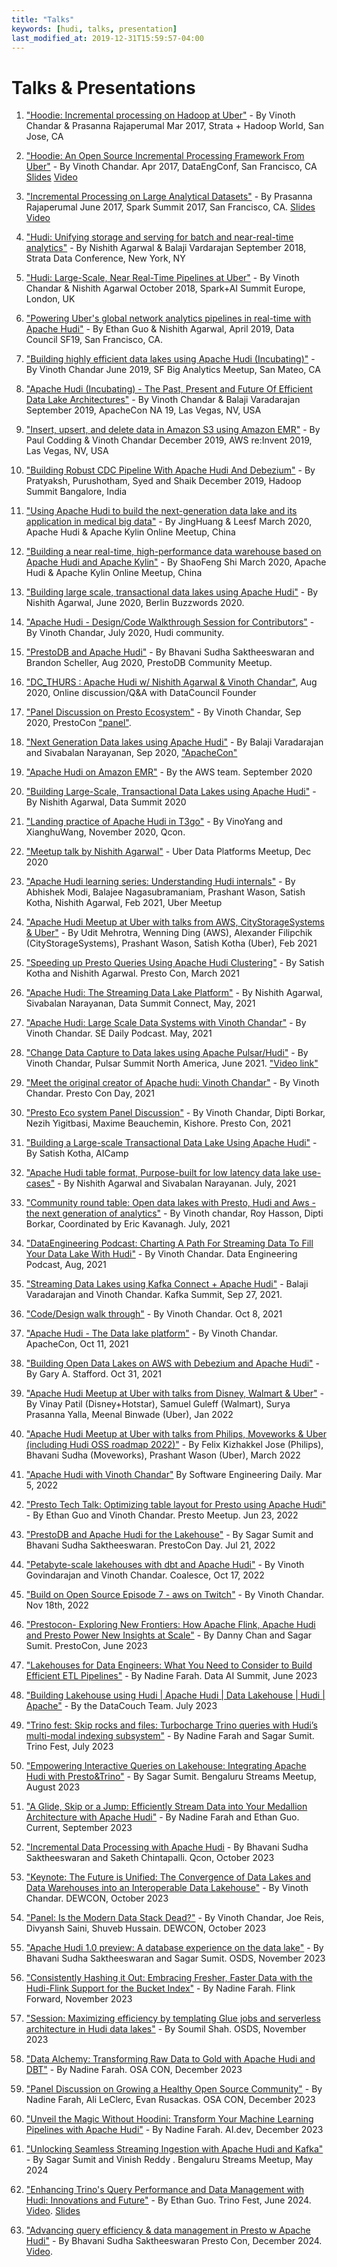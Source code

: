 ```yaml
---
title: "Talks"
keywords: [hudi, talks, presentation]
last_modified_at: 2019-12-31T15:59:57-04:00
---
```

# Talks & Presentations

1. ["Hoodie: Incremental processing on Hadoop at Uber"](https://conferences.oreilly.com/strata/strata-ca/public/schedule/detail/56511) -  By Vinoth Chandar & Prasanna Rajaperumal
   Mar 2017, Strata + Hadoop World, San Jose, CA

2. ["Hoodie: An Open Source Incremental Processing Framework From Uber"](http://www.dataengconf.com/hoodie-an-open-source-incremental-processing-framework-from-uber) - By Vinoth Chandar.
   Apr 2017, DataEngConf, San Francisco, CA [Slides](https://www.slideshare.net/vinothchandar/hoodie-dataengconf-2017) [Video](https://www.youtube.com/watch?v=7Wudjc-v7CA)

3. ["Incremental Processing on Large Analytical Datasets"](https://spark-summit.org/2017/events/incremental-processing-on-large-analytical-datasets/) - By Prasanna Rajaperumal
   June 2017, Spark Summit 2017, San Francisco, CA. [Slides](https://www.slideshare.net/databricks/incremental-processing-on-large-analytical-datasets-with-prasanna-rajaperumal-and-vinoth-chandar) [Video](https://www.youtube.com/watch?v=3HS0lQX-cgo&feature=youtu.be)

4. ["Hudi: Unifying storage and serving for batch and near-real-time analytics"](https://conferences.oreilly.com/strata/strata-ny/public/schedule/detail/70937) - By Nishith Agarwal & Balaji Vardarajan
   September 2018, Strata Data Conference, New York, NY

5. ["Hudi: Large-Scale, Near Real-Time Pipelines at Uber"](https://databricks.com/session/hudi-near-real-time-spark-pipelines-at-petabyte-scale) - By Vinoth Chandar & Nishith Agarwal
   October 2018, Spark+AI Summit Europe, London, UK

6. ["Powering Uber's global network analytics pipelines in real-time with Apache Hudi"](https://www.youtube.com/watch?v=1w3IpavhSWA) - By Ethan Guo & Nishith Agarwal, April 2019, Data Council SF19, San Francisco, CA.

7. ["Building highly efficient data lakes using Apache Hudi (Incubating)"](https://www.slideshare.net/ChesterChen/sf-big-analytics-20190612-building-highly-efficient-data-lakes-using-apache-hudi) - By Vinoth Chandar 
   June 2019, SF Big Analytics Meetup, San Mateo, CA

8. ["Apache Hudi (Incubating) - The Past, Present and Future Of Efficient Data Lake Architectures"](https://docs.google.com/presentation/d/1FHhsvh70ZP6xXlHdVsAI0g__B_6Mpto5KQFlZ0b8-mM) - By Vinoth Chandar & Balaji Varadarajan
   September 2019, ApacheCon NA 19, Las Vegas, NV, USA
  
9. ["Insert, upsert, and delete data in Amazon S3 using Amazon EMR"](https://www.portal.reinvent.awsevents.com/connect/sessionDetail.ww?SESSION_ID=98662&csrftkn=YS67-AG7B-QIAV-ZZBK-E6TT-MD4Q-1HEP-747P) - By Paul Codding & Vinoth Chandar
   December 2019, AWS re:Invent 2019, Las Vegas, NV, USA  
       
10. ["Building Robust CDC Pipeline With Apache Hudi And Debezium"](https://www.slideshare.net/SyedKather/building-robust-cdc-pipeline-with-apache-hudi-and-debezium) - By Pratyaksh, Purushotham, Syed and Shaik December 2019, Hadoop Summit Bangalore, India

11. ["Using Apache Hudi to build the next-generation data lake and its application in medical big data"](https://drive.google.com/open?id=1dmH2kWJF69PNdifPp37QBgjivOHaSLDn) - By JingHuang & Leesf March 2020, Apache Hudi & Apache Kylin Online Meetup, China

12. ["Building a near real-time, high-performance data warehouse based on Apache Hudi and Apache Kylin"](https://drive.google.com/open?id=1Pk_WdFxfEZxMMfAOn0R8-m3ALkcN6G9e) - By ShaoFeng Shi March 2020, Apache Hudi & Apache Kylin Online Meetup, China

13. ["Building large scale, transactional data lakes using Apache Hudi"](https://berlinbuzzwords.de/session/building-large-scale-transactional-data-lakes-using-apache-hudi) - By Nishith Agarwal, June 2020, Berlin Buzzwords 2020.

14. ["Apache Hudi - Design/Code Walkthrough Session for Contributors"](https://www.youtube.com/watch?v=N2eDfU_rQ_U) - By Vinoth Chandar, July 2020, Hudi community.

15. ["PrestoDB and Apache Hudi"](https://youtu.be/nA3rwOdmm3A) - By Bhavani Sudha Saktheeswaran and Brandon Scheller, Aug 2020, PrestoDB Community Meetup.

16. ["DC_THURS : Apache Hudi w/ Nishith Agarwal & Vinoth Chandar"](https://www.youtube.com/watch?v=hNxrsjhI-9w), Aug 2020, Online discussion/Q&A with DataCouncil Founder

17. ["Panel Discussion on Presto Ecosystem"](https://www.youtube.com/watch?v=lsFSM2Z4kPs) - By Vinoth Chandar, Sep 2020, PrestoCon ["panel"](https://prestocon2020.sched.com/event/dgyw).

18. ["Next Generation Data lakes using Apache Hudi"](https://docs.google.com/presentation/d/1y-ryRwCdTbqQHGr_bn3lxM_B8L1L5nsZOIXlJsDl_wU/edit?usp=sharing) - By Balaji Varadarajan and Sivabalan Narayanan, Sep 2020, ["ApacheCon"](https://www.apachecon.com/)

19. ["Apache Hudi on Amazon EMR"](https://pages.awscloud.com/rs/112-TZM-766/images/EV_analytics-sprint-week-apache-hundi-amazon-emr_Sep-2020.pdf) - By the AWS team. September 2020

20. ["Building Large-Scale, Transactional Data Lakes using Apache Hudi"](https://www.dbta.com/DataSummit/Fall2020/Agenda.aspx) - By Nishith Agarwal, Data Summit 2020

21. ["Landing practice of Apache Hudi in T3go"](https://drive.google.com/file/d/1ULVPkjynaw-07wsutLcZm-4rVXf8E8N8/view?usp=sharing) - By VinoYang and XianghuWang, November 2020, Qcon.

22. ["Meetup talk by Nishith Agarwal"](https://www.meetup.com/UberEvents/events/274924537/) - Uber Data Platforms Meetup, Dec 2020

23. ["Apache Hudi learning series: Understanding Hudi internals"](https://www.slideshare.net/NishithAgarwal3/hudi-architecture-fundamentals-and-capabilities) - By Abhishek Modi, Balajee Nagasubramaniam, Prashant Wason, Satish Kotha, Nishith Agarwal, Feb 2021, Uber Meetup

24. ["Apache Hudi Meetup at Uber with talks from AWS, CityStorageSystems & Uber"](https://youtu.be/iXBInMLbjo0) - By Udit Mehrotra, Wenning Ding (AWS), Alexander Filipchik (CityStorageSystems), Prashant Wason, Satish Kotha (Uber), Feb 2021

25. ["Speeding up Presto Queries Using Apache Hudi Clustering"](https://www.youtube.com/watch?v=1WSg2aiCwDQ) - By Satish Kotha and Nishith Agarwal. Presto Con, March 2021

26. ["Apache Hudi: The Streaming Data Lake Platform"](https://docs.google.com/presentation/d/1lVpbYV7qytAZPdwx4X9DD9ii0qFh7n9WGKJ0XQ4VpIs/edit?usp=sharing) - By Nishith Agarwal, Sivabalan Narayanan, 
Data Summit Connect, May, 2021
    
27. ["Apache Hudi: Large Scale Data Systems with Vinoth Chandar"](https://softwareengineeringdaily.com/2021/05/13/apache-hudi-large-scale-data-systems-with-vinoth-chandar/) - By Vinoth Chandar. SE Daily Podcast. May, 2021

28. ["Change Data Capture to Data lakes using Apache Pulsar/Hudi"](https://www.slideshare.net/streamnative/change-data-capture-to-data-lakes-using-apache-pulsar-and-apache-hudi-pulsar-summit-na-2021) - By Vinoth Chandar, Pulsar Summit North America, June 2021. ["Video link"](https://www.youtube.com/watch?v=MWpnVIgcAXw)

29. ["Meet the original creator of Apache hudi: Vinoth Chandar"](https://www.youtube.com/watch?v=XcaFaJR4IVk) - By Vinoth Chandar. Presto Con Day, 2021

30. ["Presto Eco system Panel Discussion"](https://www.youtube.com/watch?v=lsFSM2Z4kPs) - By Vinoth Chandar, Dipti Borkar, Nezih Yigitbasi, Maxime Beauchemin, Kishore. Presto Con, 2021

31. ["Building a Large-scale Transactional Data Lake Using Apache Hudi"](https://www.youtube.com/watch?v=J6EcGiExx7M) - By Satish Kotha, AICamp

32. ["Apache Hudi table format, Purpose-built for low latency data lake use-cases"](https://www.dremio.com/subsurface/introducing-the-apache-hudi-table-format-purpose-built-for-low-latency-data-lake-use-cases/) - By Nishith Agarwal and Sivabalan Narayanan. July, 2021

33. ["Community round table: Open data lakes with Presto, Hudi and Aws - the next generation of analytics"](https://ahana.io/videos-presentations/roundtable-presto-hudi-aws/) - By Vinoth chandar, Roy Hasson, Dipti Borkar, Coordinated by Eric Kavanagh. July, 2021

34. ["DataEngineering Podcast: Charting A Path For Streaming Data To Fill Your Data Lake With Hudi"](https://www.dataengineeringpodcast.com/hudi-streaming-data-lake-episode-209/) - By Vinoth Chandar. Data Engineering Podcast, Aug, 2021

35. ["Streaming Data Lakes using Kafka Connect + Apache Hudi"](https://www.confluent.io/events/kafka-summit-americas-2021/streaming-data-lakes-using-kafka-connect-apache-hudi/) - Balaji Varadarajan and Vinoth Chandar. Kafka Summit, Sep 27, 2021.
    
36. ["Code/Design walk through"](https://www.youtube.com/watch?v=0ezDbR_4FqU) - By Vinoth Chandar. Oct 8, 2021

37. ["Apache Hudi - The Data lake platform"](https://www.youtube.com/watch?v=nGcT6RPjez4) - By Vinoth Chandar. ApacheCon, Oct 11, 2021

38. ["Building Open Data Lakes on AWS with Debezium and Apache Hudi"](https://programmaticponderings.com/2021/10/31/demonstration-building-open-data-lakes-on-aws-with-debezium-and-apache-hudi/) - By Gary A. Stafford. Oct 31, 2021

39. ["Apache Hudi Meetup at Uber with talks from Disney, Walmart & Uber"](https://youtu.be/ZamXiT9aqs8) - By Vinay Patil (Disney+Hotstar), Samuel Guleff (Walmart), Surya Prasanna Yalla, Meenal Binwade (Uber), Jan 2022

40. ["Apache Hudi Meetup at Uber with talks from Philips, Moveworks & Uber (including Hudi OSS roadmap 2022)"](https://youtu.be/8Q0kM-emMyo) - By Felix Kizhakkel Jose (Philips), Bhavani Sudha (Moveworks), Prashant Wason (Uber), March 2022

41. ["Apache Hudi with Vinoth Chandar"](https://softwareengineeringdaily.com/2022/03/08/apache-hudi-with-vinoth-chandar/) By Software Engineering Daily. Mar 5, 2022

42. ["Presto Tech Talk: Optimizing table layout for Presto using Apache Hudi"](https://www.youtube.com/watch?v=J1JuHVFdggs) - By Ethan Guo and Vinoth Chandar. Presto Meetup. Jun 23, 2022

43. ["PrestoDB and Apache Hudi for the Lakehouse"](https://www.youtube.com/watch?v=3zQJR-IGH0Y&list=PLJVeO1NMmyqXHoLuUJtulMDU0yBgSL0GH&index=11) - By Sagar Sumit and Bhavani Sudha Saktheeswaran. PrestoCon Day. Jul 21, 2022

44. ["Petabyte-scale lakehouses with dbt and Apache Hudi"](https://coalesce.getdbt.com/blog/petabyte-scale-lakehouses-with-dbt-and-apache-hudi) - By Vinoth Govindarajan and Vinoth Chandar.  Coalesce, Oct 17, 2022

45. ["Build on Open Source Episode 7 - aws on Twitch"](https://www.twitch.tv/videos/1656012018) - By Vinoth Chandar. Nov 18th, 2022

46. ["Prestocon- Exploring New Frontiers: How Apache Flink, Apache Hudi and Presto Power New Insights at Scale"](https://www.onehouse.ai/blog/exploring-new-frontiers-how-apache-flink-apache-hudi-and-presto-power-new-insights-at-scale) - By Danny Chan and Sagar Sumit. PrestoCon, June 2023

47. ["Lakehouses for Data Engineers: What You Need to Consider to Build Efficient ETL Pipelines"](https://www.databricks.com/dataaisummit/session/lakehouses-data-engineers-what-you-need-consider-build-efficient-etl-pipelines/) - By Nadine Farah. Data AI Summit, June 2023

48. ["Building Lakehouse using Hudi | Apache Hudi | Data Lakehouse | Hudi | Apache"](https://www.youtube.com/watch?v=3N4XVil05sM) - By the DataCouch Team. July 2023

49. ["Trino fest: Skip rocks and files: Turbocharge Trino queries with Hudi’s multi-modal indexing subsystem"](https://trino.io/blog/2023/07/07/trino-fest-2023-onehouse-recap.html) - By Nadine Farah and Sagar Sumit. Trino Fest, July 2023

50. ["Empowering Interactive Queries on Lakehouse: Integrating Apache Hudi with Presto&Trino"](https://youtu.be/o6N9gxw0T88?feature=shared) - By Sagar Sumit. Bengaluru Streams Meetup, August 2023

51. ["A Glide, Skip or a Jump: Efficiently Stream Data into Your Medallion Architecture with Apache Hudi"](https://www.confluent.io/events/current/2023/a-glide-skip-or-a-jump-efficiently-stream-data-into-your-medallion/) - By Nadine Farah and Ethan Guo. Current, September 2023 

52. ["Incremental Data Processing with Apache Hudi](https://qconsf.com/presentation/oct2023/incremental-data-processing-apache-hudi) - By Bhavani Sudha Saktheeswaran and Saketh Chintapalli. Qcon, October 2023

53. ["Keynote: The Future is Unified: The Convergence of Data Lakes and Data Warehouses into an Interoperable Data Lakehouse"](https://dewcon.ai/) - By Vinoth Chandar. DEWCON, October 2023

54. ["Panel: Is the Modern Data Stack Dead?"](https://dewcon.ai/) - By Vinoth Chandar, Joe Reis, Divyansh Saini, Shuveb Hussain. DEWCON, October 2023

55. ["Apache Hudi 1.0 preview: A database experience on the data lake"](https://opensourcedatasummit.com/apache-hudi-1-preview/) - By Bhavani Sudha Saktheeswaran and Sagar Sumit. OSDS, November 2023

56. ["Consistently Hashing it Out: Embracing Fresher, Faster Data with the Hudi-Flink Support for the Bucket Index"](https://www.ververica.academy/app/courses/f352775b-6c43-475b-84e0-d6070c57b1a7) - By Nadine Farah. Flink Forward, November 2023

57. ["Session: Maximizing efficiency by templating Glue jobs and serverless architecture in Hudi data lakes"](https://opensourcedatasummit.com/maximizing-efficiency-at-job-target/) - By Soumil Shah. OSDS, November 2023

58. ["Data Alchemy: Transforming Raw Data to Gold with Apache Hudi and DBT"](https://osacon.io/sessions/2023/data-alchemy-transforming-raw-data-to-gold-with-apache-hudi-and-dbt/) - By Nadine Farah. OSA CON, December 2023

59. ["Panel Discussion on Growing a Healthy Open Source Community"](https://osacon.io/sessions/2023/panel-discussion-on-growing-a-healthy-open-source-community/) - By Nadine Farah, Ali LeClerc, Evan Rusackas. OSA CON, December 2023

60. ["Unveil the Magic Without Hoodini: Transform Your Machine Learning Pipelines with Apache Hudi"](https://www.youtube.com/watch?v=pUZHotLdkjU) - By Nadine Farah. AI.dev, December 2023

61. ["Unlocking Seamless Streaming Ingestion with Apache Hudi and Kafka"](https://youtu.be/PZyi1NWKBgs?feature=shared) - By Sagar Sumit and Vinish Reddy . Bengaluru Streams Meetup, May 2024

62. ["Enhancing Trino's Query Performance and Data Management with Hudi: Innovations and Future"](https://trino.io/blog/2024/04/15/trino-fest-2024-approaches.html#hudi) - By Ethan Guo.  Trino Fest, June 2024. [Video](https://youtu.be/JMzS2BbeK0E?si=t25pqd55bmdmVlXL). [Slides](https://trino.io/assets/blog/trino-fest-2024/onehouse.pdf)

63. ["Advancing query efficiency & data management in Presto w Apache Hudi"](https://prestodb.io/prestocon/prestocon-2024-agenda/) - By Bhavani Sudha Saktheeswaran  Presto Con, December 2024. [Video](https://youtu.be/Ul36gv5pdZo?feature=shared).
